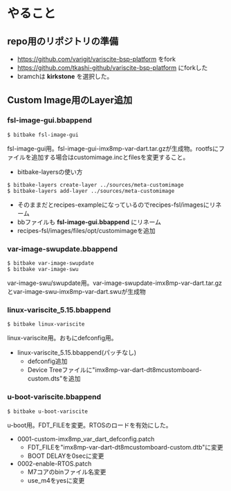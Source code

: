 # やること
## repo用のリポジトリの準備
* https://github.com/varigit/variscite-bsp-platform をfork 
* https://github.com/tkashi-github/variscite-bsp-platform にforkした
* bramchは **kirkstone** を選択した。

## Custom Image用のLayer追加
### fsl-image-gui.bbappend
```
$ bitbake fsl-image-gui
```
fsl-image-gui用。fsl-image-gui-imx8mp-var-dart.tar.gzが生成物。rootfsにファイルを追加する場合はcustomimage.incとfilesを変更すること。

* bitbake-layersの使い方
```
$ bitbake-layers create-layer ../sources/meta-customimage
$ bitbake-layers add-layer ../sources/meta-customimage
```
* そのままだとrecipes-exampleになっているのでrecipes-fsl/imagesにリネーム
* bbファイルも **fsl-image-gui.bbappend** にリネーム
* recipes-fsl/images/files/opt/customimageを追加

### var-image-swupdate.bbappend
```
$ bitbake var-image-swupdate
$ bitbake var-image-swu
```
var-image-swu/swupdate用。var-image-swupdate-imx8mp-var-dart.tar.gzとvar-image-swu-imx8mp-var-dart.swuが生成物

### linux-variscite_5.15.bbappend
```
$ bitbake linux-variscite
```
linux-variscite用。おもにdefconfig用。
* linux-variscite_5.15.bbappend(パッチなし)
    * defconfig追加
    * Device Treeファイルに"imx8mp-var-dart-dt8mcustomboard-custom.dts"を追加

### u-boot-variscite.bbappend
```
$ bitbake u-boot-variscite
```
u-boot用。FDT_FILEを変更。RTOSのロードを有効にした。
* 0001-custom-imx8mp_var_dart_defconfig.patch
    * FDT_FILEを"imx8mp-var-dart-dt8mcustomboard-custom.dtb"に変更
    * BOOT DELAYを0secに変更
* 0002-enable-RTOS.patch
    * M7コアのbinファイル名変更
    * use_m4をyesに変更
